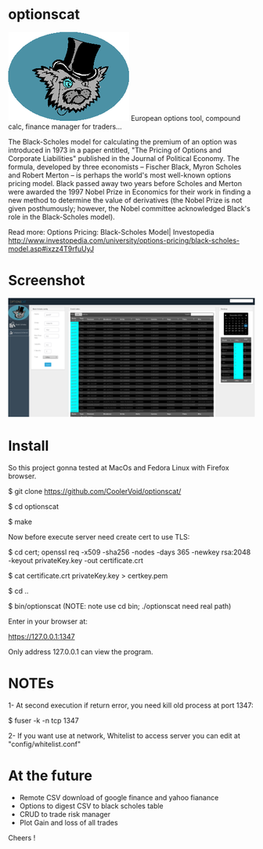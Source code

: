 # optionscat

![alt tag](https://github.com/CoolerVoid/optionscat/blob/master/doc/optionscat.png)
European options tool, compound calc, finance manager for traders... 

The Black-Scholes model for calculating the premium of an option was introduced in 1973 in a paper entitled, "The Pricing of Options and Corporate Liabilities" published in the Journal of Political Economy. The formula, developed by three economists – Fischer Black, Myron Scholes and Robert Merton – is perhaps the world's most well-known options pricing model. Black passed away two years before Scholes and Merton were awarded the 1997 Nobel Prize in Economics for their work in finding a new method to determine the value of derivatives (the Nobel Prize is not given posthumously; however, the Nobel committee acknowledged Black's role in the Black-Scholes model).

Read more: Options Pricing: Black-Scholes Model| 
Investopedia http://www.investopedia.com/university/options-pricing/black-scholes-model.asp#ixzz4T9rfuUyJ




# Screenshot

![alt tag](https://github.com/CoolerVoid/optionscat/blob/master/doc/screen.png)

# Install

So this project gonna tested at MacOs and Fedora Linux with Firefox browser.

$ git clone https://github.com/CoolerVoid/optionscat/

$ cd optionscat

$ make

Now before execute server need create cert to use TLS:

$ cd cert; openssl req -x509 -sha256 -nodes -days 365 -newkey rsa:2048 -keyout privateKey.key -out certificate.crt

$ cat certificate.crt privateKey.key > certkey.pem

$ cd ..

$ bin/optionscat     (NOTE: note use cd bin; ./optionscat need real path)

Enter in your browser at:

https://127.0.0.1:1347

Only address 127.0.0.1 can view the program.

# NOTEs 

1- At second execution if return error, you need kill old process at port 1347:

$ fuser -k -n tcp 1347

2- If you want use at network, Whitelist to access server you can edit at "config/whitelist.conf"


# At the future

* Remote CSV download of google finance and yahoo fianance
* Options to digest CSV to black scholes table
* CRUD to trade risk manager
* Plot Gain and loss of all trades

Cheers !
